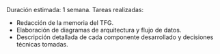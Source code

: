 Duración estimada: 1 semana.
Tareas realizadas:
* Redacción de la memoria del TFG.
* Elaboración de diagramas de arquitectura y flujo de datos.
* Descripción detallada de cada componente desarrollado y decisiones técnicas tomadas.